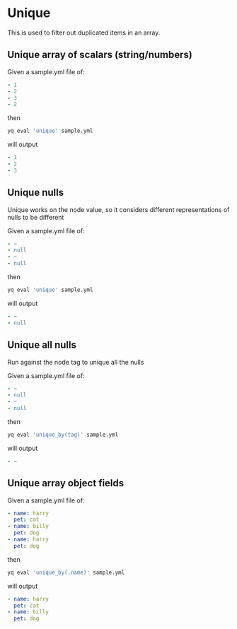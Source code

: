 # Unique

This is used to filter out duplicated items in an array.

## Unique array of scalars (string/numbers)
Given a sample.yml file of:
```yaml
- 1
- 2
- 3
- 2
```
then
```bash
yq eval 'unique' sample.yml
```
will output
```yaml
- 1
- 2
- 3
```

## Unique nulls
Unique works on the node value, so it considers different representations of nulls to be different

Given a sample.yml file of:
```yaml
- ~
- null
- ~
- null
```
then
```bash
yq eval 'unique' sample.yml
```
will output
```yaml
- ~
- null
```

## Unique all nulls
Run against the node tag to unique all the nulls

Given a sample.yml file of:
```yaml
- ~
- null
- ~
- null
```
then
```bash
yq eval 'unique_by(tag)' sample.yml
```
will output
```yaml
- ~
```

## Unique array object fields
Given a sample.yml file of:
```yaml
- name: harry
  pet: cat
- name: billy
  pet: dog
- name: harry
  pet: dog
```
then
```bash
yq eval 'unique_by(.name)' sample.yml
```
will output
```yaml
- name: harry
  pet: cat
- name: billy
  pet: dog
```

